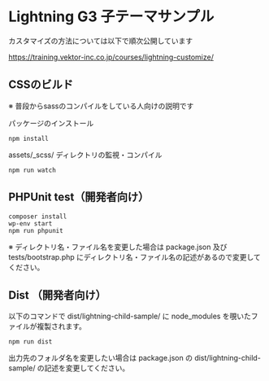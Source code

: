 # Lightning G3 子テーマサンプル

カスタマイズの方法については以下で順次公開しています

https://training.vektor-inc.co.jp/courses/lightning-customize/

## CSSのビルド

※ 普段からsassのコンパイルをしている人向けの説明です

パッケージのインストール

```
npm install
```

assets/_scss/ ディレクトリの監視・コンパイル

```
npm run watch
```


## PHPUnit test（開発者向け）

```
composer install
wp-env start
npm run phpunit
```

※ ディレクトリ名・ファイル名を変更した場合は package.json 及び tests/bootstrap.php にディレクトリ名・ファイル名の記述があるので変更してください。

## Dist （開発者向け）

以下のコマンドで dist/lightning-child-sample/ に node_modules を覗いたファイルが複製されます。 

```
npm run dist
```

出力先のフォルダ名を変更したい場合は package.json の dist/lightning-child-sample/ の記述を変更してください。

